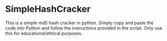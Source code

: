 # SimpleHashCracker
This is a simple md5 hash cracker in python. Simply copy and paste the code into Python and follow the instructions provided in the script. Only use this for educational/ethical purposes.
